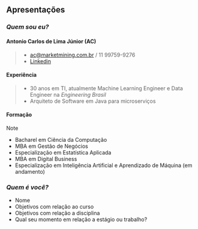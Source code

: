 ## Apresentações

### _Quem sou eu?_

#### Antonio Carlos de Lima Júnior **(AC)**

> - ac@marketmining.com.br / 11 99759-9276
> - [Linkedin](https://www.linkedin.com/in/acnaweb/)

#### Experiência

> - 30 anos em TI, atualmente Machine Learning Engineer e Data Engineer na _Engineering Brasil_
> - Arquiteto de Software em Java para microserviços

#### Formação

> [!NOTE]
> - Bacharel em Ciência da Computação
> - MBA em Gestão de Negócios
> - Especialização em Estatística Aplicada
> - MBA em Digital Business
> - Especialização em Inteligência Artificial e Aprendizado de Máquina (em andamento)

### _Quem é você?_

- Nome
- Objetivos com relação ao curso
- Objetivos com relação a disciplina
- Qual seu momento em relação a estágio ou trabalho?